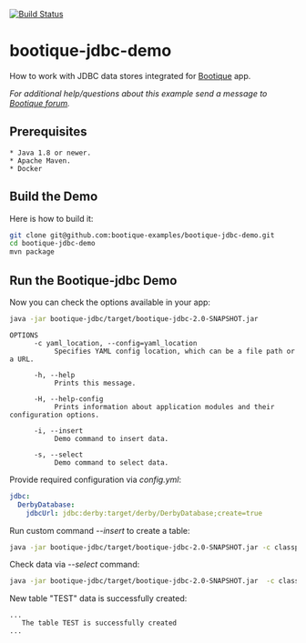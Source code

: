 [![Build Status](https://travis-ci.org/bootique-examples/bootique-jdbc-demo.svg)](https://travis-ci.org/bootique-examples/bootique-jdbc-demo)
# bootique-jdbc-demo

How to work with JDBC data stores integrated for [Bootique](http://bootique.io) app. 
   
*For additional help/questions about this example send a message to
[Bootique forum](https://groups.google.com/forum/#!forum/bootique-user).*
   
## Prerequisites
      
    * Java 1.8 or newer.
    * Apache Maven.
    * Docker
      
## Build the Demo
      
Here is how to build it:
```bash           
git clone git@github.com:bootique-examples/bootique-jdbc-demo.git
cd bootique-jdbc-demo
mvn package
```
      
## Run the Bootique-jdbc Demo

Now you can check the options available in your app:
```bash  
java -jar bootique-jdbc/target/bootique-jdbc-2.0-SNAPSHOT.jar
```
```  
OPTIONS
      -c yaml_location, --config=yaml_location
           Specifies YAML config location, which can be a file path or a URL.

      -h, --help
           Prints this message.

      -H, --help-config
           Prints information about application modules and their configuration options.

      -i, --insert
           Demo command to insert data.

      -s, --select
           Demo command to select data.

```

Provide required configuration via *config.yml*:
```yaml  
jdbc:
  DerbyDatabase:
    jdbcUrl: jdbc:derby:target/derby/DerbyDatabase;create=true
```

Run custom command *--insert* to create a table:
```bash
java -jar bootique-jdbc/target/bootique-jdbc-2.0-SNAPSHOT.jar -c classpath:config.yml -i
```    
Check data via *--select* command:
```bash    
java -jar bootique-jdbc/target/bootique-jdbc-2.0-SNAPSHOT.jar  -c classpath:config.yml -s
```

New table "TEST" data is successfully created:   
```    
...
   The table TEST is successfully created
...
```